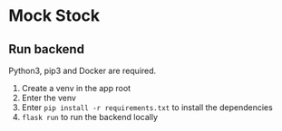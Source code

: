 # Mock Stock

## Run backend
Python3, pip3 and Docker are required.

1. Create a venv in the app root
2. Enter the venv
3. Enter `pip install -r requirements.txt` to install the dependencies
4. `flask run` to run the backend locally
